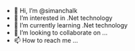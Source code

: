 - 👋 Hi, I’m @simanchalk
- 👀 I’m interested in .Net technology
- 🌱 I’m currently learning .Net technology
- 💞️ I’m looking to collaborate on ...
- 📫 How to reach me ...

<!---
simanchalk/simanchalk is a ✨ special ✨ repository because its `README.md` (this file) appears on your GitHub profile.
You can click the Preview link to take a look at your changes.
--->
